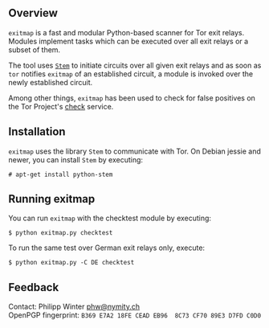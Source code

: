 Overview
--------

`exitmap` is a fast and modular Python-based scanner for Tor exit relays.
Modules implement tasks which can be executed over all exit relays or a subset
of them.

The tool uses [`Stem`](https://stem.torproject.org) to initiate circuits over
all given exit relays and as soon as `tor` notifies `exitmap` of an established
circuit, a module is invoked over the newly established circuit.

Among other things, `exitmap` has been used to check for false positives on
the Tor Project's [check](https://check.torproject.org) service.

Installation
------------

`exitmap` uses the library `Stem` to communicate with Tor.  On Debian jessie
and newer, you can install `Stem` by executing:

    # apt-get install python-stem

Running exitmap
---------------

You can run `exitmap` with the checktest module by executing:

    $ python exitmap.py checktest

To run the same test over German exit relays only, execute:

    $ python exitmap.py -C DE checktest

Feedback
--------

Contact: Philipp Winter <phw@nymity.ch>  
OpenPGP fingerprint: `B369 E7A2 18FE CEAD EB96  8C73 CF70 89E3 D7FD C0D0`
